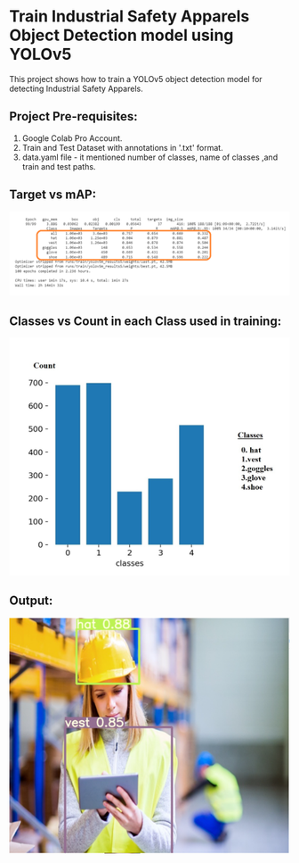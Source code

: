 # Train Industrial Safety Apparels Object Detection model using YOLOv5


This project shows how to train a YOLOv5 object detection model for detecting Industrial Safety Apparels.
 

## Project Pre-requisites:
1. Google Colab Pro Account.
2. Train and Test Dataset with annotations in '.txt' format.
3. data.yaml file - it mentioned number of classes, name of classes ,and train and test paths.


## Target vs mAP:

<p align="center">
  <img src="images\1.png" alt="workflow"/>
</p>

## Classes vs Count in each Class used in training:

<p align="center">
  <img src="images\label.jpg" alt="workflow"/>
</p>

## Output:

<p align="center">
  <img src="images\output.png" alt="workflow"/>
</p>



